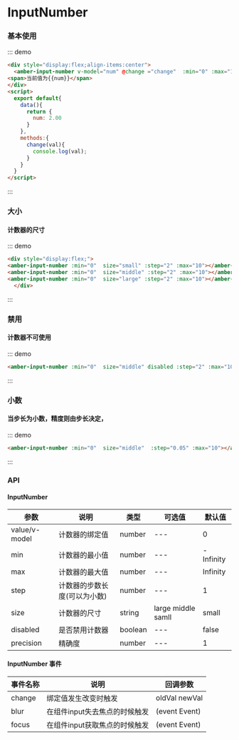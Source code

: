 # InputNumber 

### 基本使用

::: demo
```html
<div style="display:flex;align-items:center">
  <amber-input-number v-model="num" @change ="change"  :min="0" :max="10"></amber-input-number>
<span>当前值为{{num}}</span>
</div>
<script>
  export default{
    data(){
      return {
        num: 2.00
      }
    },
    methods:{
      change(val){
        console.log(val);
      }
    }
  }
</script>
```
::: 

### 大小
#### 计数器的尺寸
::: demo
```html
<div style="display:flex;">
<amber-input-number :min="0"  size="small" :step="2" :max="10"></amber-input-number>
<amber-input-number :min="0"  size="middle" :step="2" :max="10"></amber-input-number>
<amber-input-number :min="0"  size="large" :step="2" :max="10"></amber-input-number>
  </div>

```
::: 
### 禁用
#### 计数器不可使用

::: demo
```html
<amber-input-number :min="0"  size="middle" disabled :step="2" :max="10"></amber-input-number>

```
::: 

### 小数
#### 当步长为小数，精度则由步长决定，
::: demo
```html
<amber-input-number :min="0"  size="middle"  :step="0.05" :max="10"></amber-input-number>

```
::: 

### API

#### InputNumber

| 参数 | 说明 | 类型 | 可选值 | 默认值 |
| --- | --- | --- | --- | --- |
| value/v-model | 计数器的绑定值 | number | --- | 0 |  
| min | 计数器的最小值 | number | --- | -Infinity |  |
| max | 计数器的最大值 | number | --- | Infinity |  |
| step | 计数器的步数长度(可以为小数) | number | --- | 1 |
| size | 计数器的尺寸 | string | large middle samll | small |
| disabled | 是否禁用计数器 | boolean | --- | false |
| precision | 精确度 | number | --- | 1 |


#### InputNumber 事件
| 事件名称 | 说明 | 回调参数 | 
| --- | --- | --- |
| change | 绑定值发生改变时触发 | oldVal newVal |
| blur | 在组件input失去焦点的时候触发 | (event Event) |
| focus | 在组件input获取焦点的时候触发 | (event Event) |

